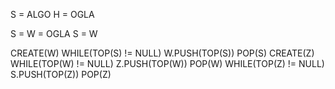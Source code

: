S = ALGO
H = OGLA

S = 
W = OGLA
S = W

CREATE(W)
WHILE(TOP(S) != NULL)
    W.PUSH(TOP(S))
    POP(S)
CREATE(Z)
WHILE(TOP(W) != NULL)
    Z.PUSH(TOP(W))
    POP(W)
WHILE(TOP(Z) != NULL)
    S.PUSH(TOP(Z))
    POP(Z)
